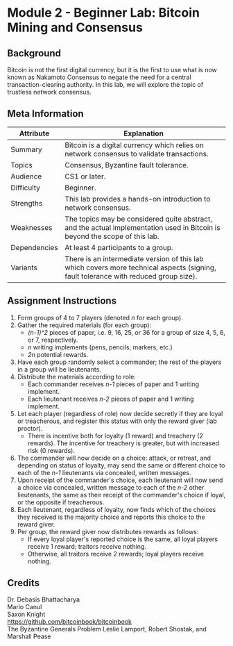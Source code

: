 # Module 2 - Beginner Lab: Bitcoin Mining and Consensus

## Background
Bitcoin is not the first digital currency, but it is the first to use what is now known as Nakamoto Consensus to negate the need for a central transaction-clearing authority. In this lab, we will explore the topic of trustless network consensus.

## Meta Information
| Attribute | Explanation |
| - | - |
| Summary | Bitcoin is a digital currency which relies on network consensus to validate transactions. |
| Topics | Consensus, Byzantine fault tolerance. |
| Audience | CS1 or later. |
| Difficulty | Beginner. |
| Strengths | This lab provides a hands-on introduction to network consensus. |
| Weaknesses | The topics may be considered quite abstract, and the actual implementation used in Bitcoin is beyond the scope of this lab. |
| Dependencies | At least 4 participants to a group. |
| Variants | There is an intermediate version of this lab which covers more technical aspects (signing, fault tolerance with reduced group size). |

## Assignment Instructions
1. Form groups of 4 to 7 players (denoted _n_ for each group).
2. Gather the required materials (for each group):
    * _(n-1)^2_ pieces of paper, i.e. 9, 16, 25, or 36 for a group of size 4, 5, 6, or 7, respectively.
    * _n_ writing implements (pens, pencils, markers, etc.)
    * _2n_ potential rewards.
3. Have each group randomly select a commander; the rest of the players in a group will be lieutenants.
4. Distribute the materials according to role:
    * Each commander receives _n-1_ pieces of paper and 1 writing implement.
    * Each lieutenant receives _n-2_ pieces of paper and 1 writing implement.
5. Let each player (regardless of role) now decide secretly if they are loyal or treacherous, and register this status with only the reward giver (lab proctor).
    * There is incentive both for loyalty (1 reward) and treachery (2 rewards). The incentive for treachery is greater, but with increased risk (0 rewards).
6. The commander will now decide on a choice: attack, or retreat, and depending on status of loyalty, may send the same or different choice to each of the _n-1_ lieutenants via concealed, written messages.
7. Upon receipt of the commander's choice, each lieutenant will now send a choice via concealed, written message to each of the _n-2_ other lieutenants, the same as their receipt of the commander's choice if loyal, or the opposite if treacherous.
8. Each lieutenant, regardless of loyalty, now finds which of the choices they received is the majority choice and reports this choice to the reward giver.
9. Per group, the reward giver now distributes rewards as follows:
    * If every loyal player's reported choice is the same, all loyal players receive 1 reward; traitors receive nothing.
    * Otherwise, all traitors receive 2 rewards; loyal players receive nothing.

## Credits
Dr. Debasis Bhattacharya  
Mario Canul  
Saxon Knight  
https://github.com/bitcoinbook/bitcoinbook  
The Byzantine Generals Problem
    Leslie Lamport, Robert Shostak, and Marshall Pease
